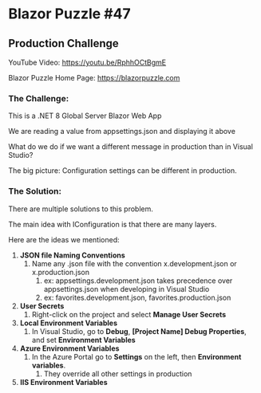 # Blazor Puzzle #47

## Production Challenge

YouTube Video: https://youtu.be/RphhOCtBgmE

Blazor Puzzle Home Page: https://blazorpuzzle.com

### The Challenge:

This is a .NET 8 Global Server Blazor Web App

We are reading a value from appsettings.json and displaying it above

What do we do if we want a different message in production than in Visual Studio?

The big picture: Configuration settings can be different in production.

### The Solution:

There are multiple solutions to this problem.

The main idea with IConfiguration is that there are many layers.

Here are the ideas we mentioned:

1. **JSON file Naming Conventions**
   1. Name any .json file with the convention x.development.json or x.production.json
      1. ex: appsettings.development.json takes precedence over appsettings.json when developing in Visual Studio
      2. ex: favorites.development.json, favorites.production.json
2. **User Secrets**
   1. Right-click on the project and select **Manage User Secrets**
3. **Local Environment Variables**
   1. In Visual Studio, go to **Debug**, **[Project Name] Debug Properties**, and set **Environment Variables**
4. **Azure Environment Variables**
   1. In the Azure Portal go to **Settings** on the left, then **Environment variables**.
      1. They override all other settings in production
5. **IIS Environment Variables**



